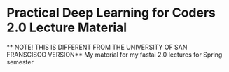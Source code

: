 # Practical Deep Learning for Coders 2.0 Lecture Material 
** NOTE! THIS IS DIFFERENT FROM THE UNIVERSITY OF SAN FRANSCISCO VERSION** 
My material for my fastai 2.0 lectures for Spring semester

